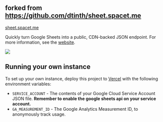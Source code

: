 ## forked from https://github.com/dtinth/sheet.spacet.me
[sheet.spacet.me](https://sheet.spacet.me)


Quickly turn Google Sheets into a public, CDN-backed JSON endpoint.
For more information, see the [website](https://sheet.spacet.me).

[![](https://capture.the.spacet.me/eyJhbGciOiJSUzI1NiIsInR5cCI6IkpXVCJ9.eyJ1cmwiOiJodHRwczovL3NoZWV0LnNwYWNldC5tZS8iLCJ3aWR0aCI6ODM4LCJoZWlnaHQiOjY4MCwid2FpdFVudGlsIjoibmV0d29ya2lkbGUwIiwiZGV2aWNlU2NhbGVGYWN0b3IiOjIsImlzcyI6ImR0aW50aCJ9.AdKMDuzrlHGB68YyKSDtG7PJ_LwNypCLQf0xqCmGcDzZF-IKKLcsbn0CMUxBcnJ0ilQxFH5GN14wWmsjxoUwzpDv0qE2zgdEKnSu-Kk2bK4sK4PuaBpTJnYR5LXge6Lz_f_3h-J1j1zfSPX-Q-GWaDcpiDfd46XxYmNUdMO3uY6nx9lS7saGlUdKHHQw-hyGlqdjDNfoW4P1qMfN4IrDV8XSlptRllrAF0hAXYsMtzjlAEHq0kYudRR2Bei_vFO1ylfHSGqXSyfdVYyjHTMZx0WArPyU3LJXLH1CjF5FXUbLxESa8eJu9kQ_d7GGhvYhnVSzEy73MaLBh8zxzyMjJg.png)](https://sheet.spacet.me)

## Running your own instance

To set up your own instance, deploy this project to [Vercel](https://vercel.com/) with the following environment variables:

- `SERVICE_ACCOUNT` - The contents of your Google Cloud Service Account JSON file. **Remember to enable the google sheets api on your service account.**
- `GA_MEASUREMENT_ID` - The Google Analytics Measurement ID, to anonymously track usage.
